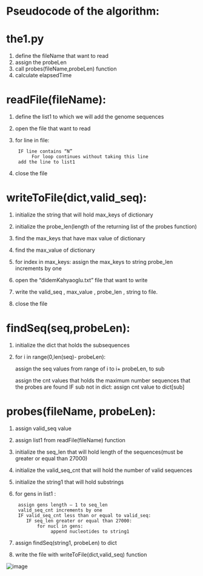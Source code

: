 # Pseudocode of the algorithm:
  
  # the1.py
1. define the fileName that want to read
2. assign the probeLen
3. call probes(fileName,probeLen) function
4. calculate elapsedTime

# readFile(fileName):
1. define the list1 to which we will add the genome sequences
2. open the file that want to read
3. for line in file:
        
        IF line contains “N”
             For loop continues without taking this line
        add the line to list1
4. close the file

# writeToFile(dict,valid_seq):
1. initialize the string that will hold max_keys of dictionary
2. initialize the probe_len(length of the returning list of the probes function)
3. find the max_keys that have max value of dictionary
4. find the max_value of dictionary
5. for index in max_keys:
      assign the max_keys to string
      probe_len increments by one
      
6. open the “didemKahyaoglu.txt” file that want to write
7. write the valid_seq , max_value , probe_len , string to file.
8. close the file 

# findSeq(seq,probeLen):
1. initialize the dict that holds the subsequences
2. for i in range(0,len(seq)- probeLen):
    
    assign the seq values from range of i to i+ probeLen, to sub
    
    assign the cnt values that holds the maximum number sequences that the probes are found
 IF sub not in dict:
 assign cnt value to dict[sub]
 
# probes(fileName, probeLen):
1. assign valid_seq value
2. assign list1 from readFile(fileName) function
3. initialize the seq_len that will hold length of the sequences(must be greater or equal
than 27000)
4. initialize the valid_seq_cnt that will hold the number of valid sequences
5. initialize the string1 that will hold substrings
6. for gens in list1 :
        
        assign gens length – 1 to seq_len
        valid_seq_cnt increments by one
        IF valid_seq_cnt less than or equal to valid_seq:
           IF seq_len greater or equal than 27000:
               for nucl in gens:
                    append nucleotides to string1
7. assign findSeq(string1, probeLen) to dict
8. write the file with writeToFile(dict,valid_seq) function

![image](https://user-images.githubusercontent.com/45897290/145689773-4e4f3d4f-e681-4a33-81c8-d1c50b8402bd.png)
